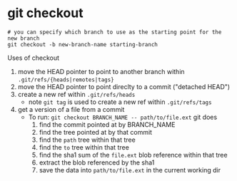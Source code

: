 # git checkout

```
# you can specify which branch to use as the starting point for the new branch
git checkout -b new-branch-name starting-branch
```

Uses of checkout

1. move the HEAD pointer to point to another branch within `.git/refs/{heads|remotes|tags}`
1. move the HEAD pointer to point direclty to a commit ("detached HEAD")
1. create a new ref within `.git/refs/heads`
    * note `git tag` is used to create a new ref within `.git/refs/tags`
1. get a version of a file from a commit
    * To run: `git checkout BRANCH_NAME -- path/to/file.ext` git does
        1. find the commit pointed at by BRANCH_NAME
        2. find the tree pointed at by that commit
        3. find the `path` tree within that tree
        4. find the `to` tree within that tree
        5. find the sha1 sum of the `file.ext` blob reference within that tree
        6. extract the blob referenced by the sha1
        7. save the data into `path/to/file.ext` in the current working dir
